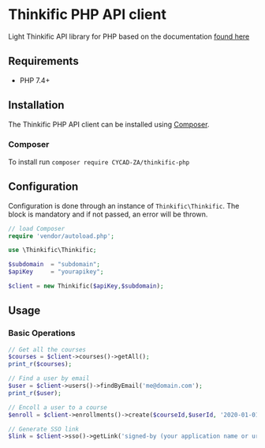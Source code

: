 # Thinkific PHP API client
Light Thinkific API library for PHP based on the documentation [found here](https://developers.thinkific.com/api/api-documentation/)

## Requirements
* PHP 7.4+

## Installation

The Thinkific PHP API client can be installed using [Composer](https://packagist.org/packages/zendesk/zendesk_api_client_php).

### Composer

To install run `composer require CYCAD-ZA/thinkific-php`

## Configuration

Configuration is done through an instance of `Thinkific\Thinkific`.
The block is mandatory and if not passed, an error will be thrown.

``` php
// load Composer
require 'vendor/autoload.php';

use \Thinkific\Thinkific;

$subdomain  = "subdomain";
$apiKey     = "yourapikey"; 

$client = new Thinkific($apiKey,$subdomain);
```

## Usage

### Basic Operations

``` php
// Get all the courses
$courses = $client->courses()->getAll();
print_r($courses);

// Find a user by email
$user = $client->users()->findByEmail('me@domain.com');
print_r($user);

// Encoll a user to a course
$enroll = $client->enrollments()->create($courseId,$userId, '2020-01-01', '2021-01-01');

// Generate SSO link
$link = $client->sso()->getLink('signed-by (your application name or url)', ['email' => 'me@domain.com', 'first_name' => 'Me', 'last_name' => 'Hey']);

```